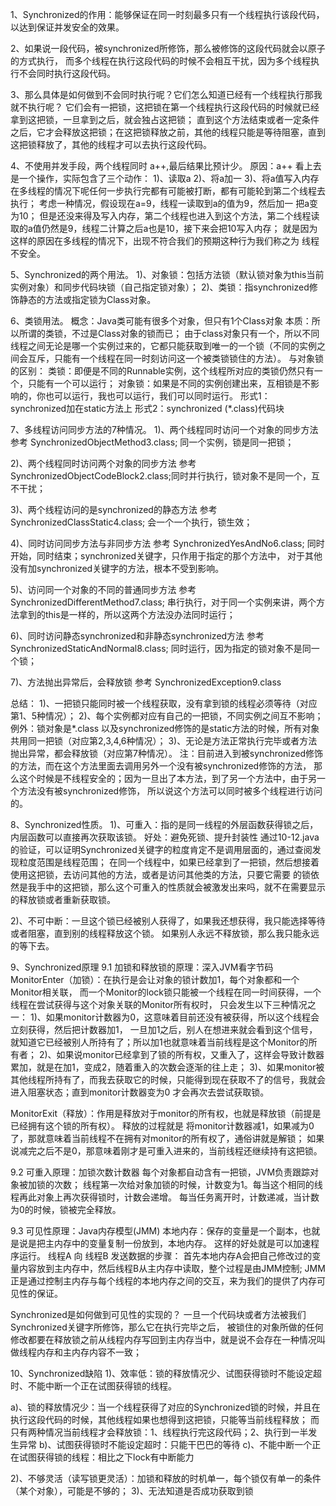 1、Synchronized的作用：能够保证在同一时刻最多只有一个线程执行该段代码，以达到保证并发安全的效果。

2、如果说一段代码，被synchronized所修饰，那么被修饰的这段代码就会以原子的方式执行，
而多个线程在执行这段代码的时候不会相互干扰，因为多个线程执行不会同时执行这段代码。

3、那么具体是如何做到不会同时执行呢？它们怎么知道已经有一个线程执行那我就不执行呢？
它们会有一把锁，这把锁在第一个线程执行这段代码的时候就已经拿到这把锁，一旦拿到之后，就会独占这把锁；
直到这个方法结束或者一定条件之后，它才会释放这把锁；在这把锁释放之前，其他的线程只能是等待阻塞，直到
这把锁释放了，其他的线程才可以去执行这段代码。

4、不使用并发手段，两个线程同时 a++,最后结果比预计少。
原因：a++ 看上去是一个操作，实际包含了三个动作：
1)、读取a
2)、将a加一
3)、将a值写入内存
在多线程的情况下呢任何一步执行完都有可能被打断，都有可能轮到第二个线程去执行；
考虑一种情况，假设现在a=9，线程一读取到a的值为9，然后加一 把a变为10；
但是还没来得及写入内存，第二个线程也进入到这个方法，第二个线程读取的a值仍然是9，线程二计算之后a也是10，接下来会把10写入内存；
就是因为这样的原因在多线程的情况下，出现不符合我们的预期这种行为我们称之为 线程不安全。

5、Synchronized的两个用法。
1)、对象锁：包括方法锁（默认锁对象为this当前实例对象）和同步代码块锁（自己指定锁对象）；
2)、类锁：指synchronized修饰静态的方法或指定锁为Class对象。

6、类锁用法。
概念：Java类可能有很多个对象，但只有1个Class对象
本质：所以所谓的类锁，不过是Class对象的锁而已；
由于class对象只有一个，所以不同线程之间无论是哪一个实例过来的，它都只能获取到唯一的一个锁（不同的实例之间会互斥，只能有一个线程在同一时刻访问这一个被类锁锁住的方法）。
与对象锁的区别：
类锁：即便是不同的Runnable实例，这个线程所对应的类锁仍然只有一个，只能有一个可以运行；
对象锁：如果是不同的实例创建出来，互相锁是不影响的，你也可以运行，我也可以运行，我们可以同时运行。
形式1：synchronized加在static方法上
形式2：synchronized (*.class)代码块

7、多线程访问同步方法的7种情况。
1)、两个线程同时访问一个对象的同步方法
参考 SynchronizedObjectMethod3.class; 同一个实例，锁是同一把锁；

2)、两个线程同时访问两个对象的同步方法
参考 SynchronizedObjectCodeBlock2.class;同时并行执行，锁对象不是同一个，互不干扰；

3)、两个线程访问的是synchronized的静态方法
参考 SynchronizedClassStatic4.class; 会一个一个执行，锁生效；

4)、同时访问同步方法与非同步方法
参考 SynchronizedYesAndNo6.class;
同时开始，同时结束；synchronized关键字，只作用于指定的那个方法中，
对于其他没有加synchronized关键字的方法，根本不受到影响。

5)、访问同一个对象的不同的普通同步方法
参考 SynchronizedDifferentMethod7.class;
串行执行，对于同一个实例来讲，两个方法拿到的this是一样的，所以这两个方法没办法同时运行；

6)、同时访问静态synchronized和非静态synchronized方法
参考 SynchronizedStaticAndNormal8.class;
同时运行，因为指定的锁对象不是同一个锁；

7)、方法抛出异常后，会释放锁
参考 SynchronizedException9.class

总结：
1)、一把锁只能同时被一个线程获取，没有拿到锁的线程必须等待（对应第1、5种情况）；
2)、每个实例都对应有自己的一把锁，不同实例之间互不影响；例外：锁对象是*.class
以及synchronized修饰的是static方法的时候，所有对象共用同一把锁（对应第2,3,4,6种情况）；
3)、无论是方法正常执行完毕或者方法抛出异常，都会释放锁（对应第7种情况）。
注：目前进入到被synchronized修饰的方法，而在这个方法里面去调用另外一个没有被synchronized修饰的方法，
那么这个时候是不线程安全的；因为一旦出了本方法，到了另一个方法中，由于另一个方法没有被synchronized修饰，
所以说这个方法可以同时被多个线程进行访问的。

8、Synchronized性质。
1)、可重入：指的是同一线程的外层函数获得锁之后，内层函数可以直接再次获取该锁。
好处：避免死锁、提升封装性
通过10-12.java 的验证，可以证明Synchronized关键字的粒度肯定不是调用层面的，通过查阅发现粒度范围是线程范围；
在同一个线程中，如果已经拿到了一把锁，然后想接着使用这把锁，去访问其他的方法，或者是访问其他类的方法，只要它需要
的锁依然是我手中的这把锁，那么这个可重入的性质就会被激发出来吗，就不在需要显示的释放锁或者重新获取锁。

2)、不可中断：一旦这个锁已经被别人获得了，如果我还想获得，我只能选择等待或者阻塞，直到别的线程释放这个锁。
如果别人永远不释放锁，那么我只能永远的等下去。

9、Synchronized原理
9.1 加锁和释放锁的原理：深入JVM看字节码
MonitorEnter（加锁）：在执行是会让对象的锁计数加1，每个对象都和一个Monitor相关联，
而一个Monitor的lock锁只能被一个线程在同一时间获得，一个线程在尝试获得与这个对象关联的Monitor所有权时，
只会发生以下三种情况之一：
1)、如果monitor计数器为0，这意味着目前还没有被获得，所以这个线程会立刻获得，然后把计数器加1，
一旦加1之后，别人在想进来就会看到这个信号，就知道它已经被别人所持有了；所以加1也就意味着当前线程是这个Monitor的所有者；
2)、如果说monitor已经拿到了锁的所有权，又重入了，这样会导致计数器累加，就是在加1，变成2，随着重入的次数会逐渐的往上走；
3)、如果monitor被其他线程所持有了，而我去获取它的时候，只能得到现在获取不了的信号，我就会进入阻塞状态；直到monitor计数器变为0
才会再次去尝试获取锁。

MonitorExit（释放）：作用是释放对于monitor的所有权，也就是释放锁（前提是已经拥有这个锁的所有权）。
释放的过程就是 将monitor计数器减1，如果减为0了，那就意味着当前线程不在拥有对monitor的所有权了，通俗讲就是解锁；
如果说减完之后不是0，那意味着刚才是可重入进来的，当前线程还继续持有这把锁。

9.2 可重入原理：加锁次数计数器
每个对象都自动含有一把锁，JVM负责跟踪对象被加锁的次数；
线程第一次给对象加锁的时候，计数变为1。每当这个相同的线程再此对象上再次获得锁时，计数会递增。
每当任务离开时，计数递减，当计数为0的时候，锁被完全释放。

9.3 可见性原理：Java内存模型(JMM)
本地内存：保存的变量是一个副本，也就是说是把主内存中的变量复制一份放到，本地内存。
这样的好处就是可以加速程序运行。
线程A 向 线程B 发送数据的步骤：
首先本地内存A会把自己修改过的变量内容放到主内存中，然后线程B从主内存中读取，整个过程是由JMM控制;
JMM正是通过控制主内存与每个线程的本地内存之间的交互，来为我们的提供了内存可见性的保证。

Synchronized是如何做到可见性的实现的？
一旦一个代码块或者方法被我们Synchronized关键字所修饰，那么它在执行完毕之后，
被锁住的对象所做的任何修改都要在释放锁之前从线程内存写回到主内存当中，就是说不会存在一种情况叫做线程内存和主内存内容不一致；

10、Synchronized缺陷
1)、效率低：锁的释放情况少、试图获得锁时不能设定超时、不能中断一个正在试图获得锁的线程。

a)、锁的释放情况少：当一个线程获得了对应的Synchronized锁的时候，并且在执行这段代码的时候，其他线程如果也想得到这把锁，只能等当前线程释放；
而只有两种情况当前线程才会释放锁：1、线程执行完这段代码；2、执行到一半发生异常
b)、试图获得锁时不能设定超时：只能干巴巴的等待
c)、不能中断一个正在试图获得锁的线程：相比之下lock有中断能力

2)、不够灵活（读写锁更灵活）：加锁和释放的时机单一，每个锁仅有单一的条件（某个对象），可能是不够的；
3)、无法知道是否成功获取到锁


